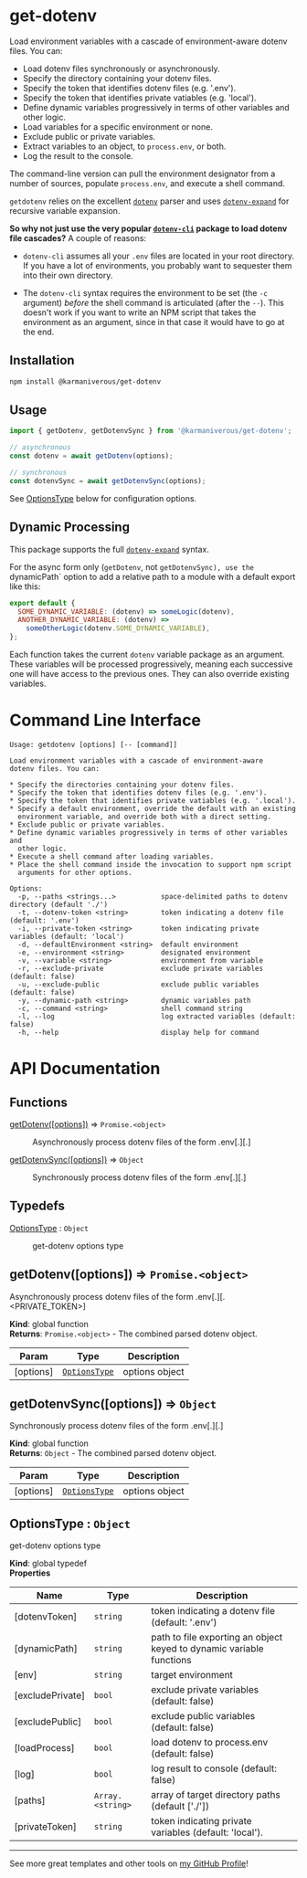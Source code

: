 # get-dotenv

Load environment variables with a cascade of environment-aware dotenv files. You can:

- Load dotenv files synchronously or asynchronously.
- Specify the directory containing your dotenv files.
- Specify the token that identifies dotenv files (e.g. '.env').
- Specify the token that identifies private vatiables (e.g. 'local').
- Define dynamic variables progressively in terms of other variables and other logic.
- Load variables for a specific environment or none.
- Exclude public or private variables.
- Extract variables to an object, to `process.env`, or both.
- Log the result to the console.

The command-line version can pull the environment designator from a number of sources, populate `process.env`, and execute a shell command.

`getdotenv` relies on the excellent [`dotenv`](https://www.npmjs.com/package/dotenv) parser and uses [`dotenv-expand`](https://www.npmjs.com/package/dotenv-expand) for recursive variable expansion.

**So why not just use the very popular [`dotenv-cli`](https://www.npmjs.com/package/dotenv-cli) package to load dotenv file cascades?** A couple of reasons:

- `dotenv-cli` assumes all your `.env` files are located in your root directory. If you have a lot of environments, you probably want to sequester them into their own directory.

- The `dotenv-cli` syntax requires the environment to be set (the `-c` argument) _before_ the shell command is articulated (after the `--`). This doesn't work if you want to write an NPM script that takes the environment as an argument, since in that case it would have to go at the end.

## Installation

```bash
npm install @karmaniverous/get-dotenv
```

## Usage

```js
import { getDotenv, getDotenvSync } from '@karmaniverous/get-dotenv';

// asynchronous
const dotenv = await getDotenv(options);

// synchronous
const dotenvSync = await getDotenvSync(options);
```

See [OptionsType](#optionstype--object) below for configuration options.

## Dynamic Processing

This package supports the full [`dotenv-expand`](https://www.npmjs.com/package/dotenv-expand) syntax.

For the async form only (`getDotenv`, not `getDotenvSync), use the `dynamicPath` option to add a relative path to a module with a default export like this:

```js
export default {
  SOME_DYNAMIC_VARIABLE: (dotenv) => someLogic(dotenv),
  ANOTHER_DYNAMIC_VARIABLE: (dotenv) =>
    someOtherLogic(dotenv.SOME_DYNAMIC_VARIABLE),
};
```

Each function takes the current `dotenv` variable package as an argument. These variables will be processed progressively, meaning each successive one will have access to the previous ones. They can also override existing variables.

# Command Line Interface

```text
Usage: getdotenv [options] [-- [command]]

Load environment variables with a cascade of environment-aware
dotenv files. You can:

* Specify the directories containing your dotenv files.
* Specify the token that identifies dotenv files (e.g. '.env').
* Specify the token that identifies private vatiables (e.g. '.local').
* Specify a default environment, override the default with an existing
  environment variable, and override both with a direct setting.
* Exclude public or private variables.
* Define dynamic variables progressively in terms of other variables and
  other logic.
* Execute a shell command after loading variables.
* Place the shell command inside the invocation to support npm script
  arguments for other options.

Options:
  -p, --paths <strings...>           space-delimited paths to dotenv directory (default './')
  -t, --dotenv-token <string>        token indicating a dotenv file (default: '.env')
  -i, --private-token <string>       token indicating private variables (default: 'local')
  -d, --defaultEnvironment <string>  default environment
  -e, --environment <string>         designated environment
  -v, --variable <string>            environment from variable
  -r, --exclude-private              exclude private variables (default: false)
  -u, --exclude-public               exclude public variables (default: false)
  -y, --dynamic-path <string>        dynamic variables path
  -c, --command <string>             shell command string
  -l, --log                          log extracted variables (default: false)
  -h, --help                         display help for command
```

# API Documentation

## Functions

<dl>
<dt><a href="#getDotenv">getDotenv([options])</a> ⇒ <code>Promise.&lt;object&gt;</code></dt>
<dd><p>Asynchronously process dotenv files of the form .env[.<ENV>][.<PRIVATE_TOKEN>]</p>
</dd>
<dt><a href="#getDotenvSync">getDotenvSync([options])</a> ⇒ <code>Object</code></dt>
<dd><p>Synchronously process dotenv files of the form .env[.<ENV>][.<PRIVATETOKEN>]</p>
</dd>
</dl>

## Typedefs

<dl>
<dt><a href="#OptionsType">OptionsType</a> : <code>Object</code></dt>
<dd><p>get-dotenv options type</p>
</dd>
</dl>

<a name="getDotenv"></a>

## getDotenv([options]) ⇒ <code>Promise.&lt;object&gt;</code>
Asynchronously process dotenv files of the form .env[.<ENV>][.<PRIVATE_TOKEN>]

**Kind**: global function  
**Returns**: <code>Promise.&lt;object&gt;</code> - The combined parsed dotenv object.  

| Param | Type | Description |
| --- | --- | --- |
| [options] | [<code>OptionsType</code>](#OptionsType) | options object |

<a name="getDotenvSync"></a>

## getDotenvSync([options]) ⇒ <code>Object</code>
Synchronously process dotenv files of the form .env[.<ENV>][.<PRIVATETOKEN>]

**Kind**: global function  
**Returns**: <code>Object</code> - The combined parsed dotenv object.  

| Param | Type | Description |
| --- | --- | --- |
| [options] | [<code>OptionsType</code>](#OptionsType) | options object |

<a name="OptionsType"></a>

## OptionsType : <code>Object</code>
get-dotenv options type

**Kind**: global typedef  
**Properties**

| Name | Type | Description |
| --- | --- | --- |
| [dotenvToken] | <code>string</code> | token indicating a dotenv file (default: '.env') |
| [dynamicPath] | <code>string</code> | path to file exporting an object keyed to dynamic variable functions |
| [env] | <code>string</code> | target environment |
| [excludePrivate] | <code>bool</code> | exclude private variables (default: false) |
| [excludePublic] | <code>bool</code> | exclude public variables (default: false) |
| [loadProcess] | <code>bool</code> | load dotenv to process.env (default: false) |
| [log] | <code>bool</code> | log result to console (default: false) |
| [paths] | <code>Array.&lt;string&gt;</code> | array of target directory paths (default ['./']) |
| [privateToken] | <code>string</code> | token indicating private variables (default: 'local'). |


---

See more great templates and other tools on
[my GitHub Profile](https://github.com/karmaniverous)!
